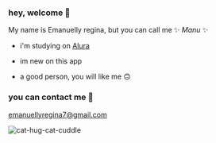 ### hey, welcome 🖤

My name is Emanuelly regina, but you can call me ✨ _Manu_ ✨ 

- i'm studying on [Alura](https://www.alura.com.br)

- im new on this app

- a good person, you will like me 🙃
  
### you can contact me 📧

emanuellyregina7@gmail.com

![cat-hug-cat-cuddle](https://github.com/user-attachments/assets/9ed0e430-66ef-45c4-a129-b29636bbb61b)

